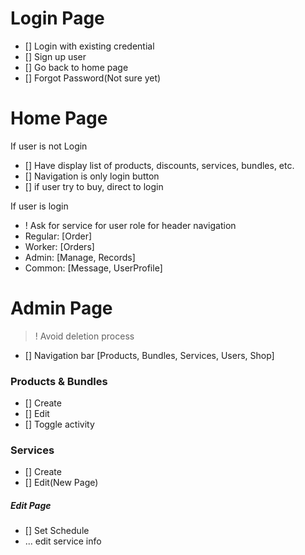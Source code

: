 


# Login Page
- [] Login with existing credential
- [] Sign up user
- [] Go back to home page 
- [] Forgot Password(Not sure yet)


# Home Page
If user is not Login
- [] Have display list of products, discounts, services, bundles, etc.
- [] Navigation is only login button
- [] if user try to buy, direct to login

If user is login
- ! Ask for service for user role for header navigation
 - Regular: [Order]
 - Worker: [Orders]
 - Admin: [Manage, Records]
 - Common: [Message, UserProfile]

# Admin Page
> ! Avoid deletion process

- [] Navigation bar [Products, Bundles, Services, Users, Shop]

### Products & Bundles
- [] Create
- [] Edit 
- [] Toggle activity

### Services 
 - [] Create
 - [] Edit(New Page)
  

##### Edit Page
  - [] Set Schedule
  - ... edit service info


